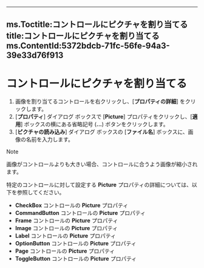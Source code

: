 

---
ms.Toctitle:コントロールにピクチャを割り当てる
title:コントロールにピクチャを割り当てる
ms.ContentId:5372bdcb-71fc-56fe-94a3-39e33d76f913
---
# コントロールにピクチャを割り当てる





1. 画像を割り当てるコントロールを右クリックし、[**プロパティの詳細**] をクリックします。
2. [**プロパティ**] ダイアログ ボックスで [**Picture**] プロパティをクリックし、[**適用**] ボックスの横にある省略記号 (**...**) ボタンをクリックします。
3. [**ピクチャの読み込み**] ダイアログ ボックスの [**ファイル名**] ボックスに、画像の名前を入力します。


>[!NOTE]
>画像がコントロールよりも大きい場合、コントロールに合うよう画像が縮小されます。


特定のコントロールに対して設定する **Picture** プロパティの詳細については、以下を参照してください。

- **CheckBox** コントロールの **Picture** プロパティ
- **CommandButton** コントロールの **Picture** プロパティ
- **Frame** コントロールの **Picture** プロパティ
- **Image** コントロールの **Picture** プロパティ
- **Label** コントロールの **Picture** プロパティ
- **OptionButton** コントロールの **Picture** プロパティ
- **Page** コントロールの **Picture** プロパティ
- **ToggleButton** コントロールの **Picture** プロパティ







